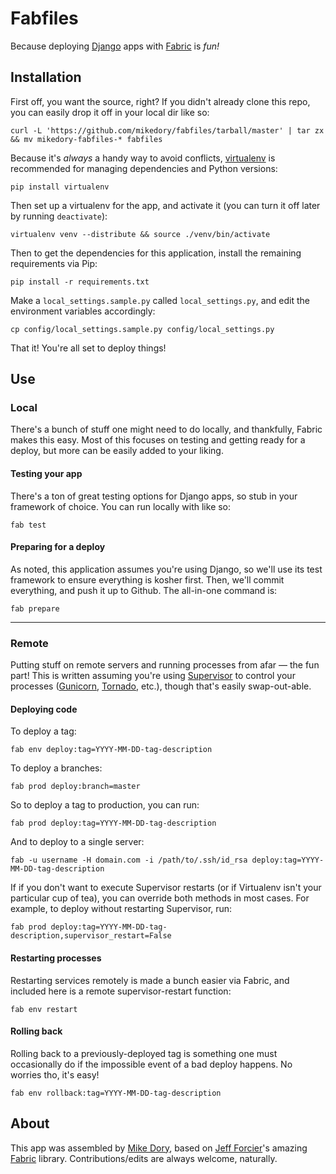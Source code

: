 Fabfiles
========

Because deploying [Django](https://www.djangoproject.com/) apps with [Fabric](http://docs.fabfile.org/) is *fun!*


Installation
------------

First off, you want the source, right?  If you didn't already clone this repo, you can easily drop it off in your local dir like so:

    curl -L 'https://github.com/mikedory/fabfiles/tarball/master' | tar zx && mv mikedory-fabfiles-* fabfiles

Because it's *always* a handy way to avoid conflicts, [virtualenv](http://www.virtualenv.org/) is recommended for managing dependencies and Python versions:

    pip install virtualenv

Then set up a virtualenv for the app, and activate it (you can turn it off later by running `deactivate`):

    virtualenv venv --distribute && source ./venv/bin/activate 

Then to get the dependencies for this application, install the remaining requirements via Pip:

    pip install -r requirements.txt

Make a `local_settings.sample.py` called `local_settings.py`, and edit the environment variables accordingly:

    cp config/local_settings.sample.py config/local_settings.py

That it! You're all set to deploy things!


Use
---

### Local

There's a bunch of stuff one might need to do locally, and thankfully, Fabric makes this easy. Most of this focuses on testing and getting ready for a deploy, but more can be easily added to your liking.


#### Testing your app

There's a ton of great testing options for Django apps, so stub in your framework of choice.  You can run locally with like so:

    fab test


#### Preparing for a deploy

As noted, this application assumes you're using Django, so we'll use its test framework to ensure everything is kosher first.  Then, we'll commit everything, and push it up to Github.  The all-in-one command is:

    fab prepare

---

### Remote

Putting stuff on remote servers and running processes from afar &mdash; the fun part!  This is written assuming you're using [Supervisor](http://supervisord.org/) to control your processes ([Gunicorn](http://gunicorn.org/), [Tornado](http://www.tornadoweb.org/), etc.), though that's easily swap-out-able.


#### Deploying code

To deploy a tag:

    fab env deploy:tag=YYYY-MM-DD-tag-description

To deploy a branches:

    fab prod deploy:branch=master

So to deploy a tag to production, you can run:

    fab prod deploy:tag=YYYY-MM-DD-tag-description

And to deploy to a single server:

    fab -u username -H domain.com -i /path/to/.ssh/id_rsa deploy:tag=YYYY-MM-DD-tag-description

If if you don't want to execute Supervisor restarts (or if Virtualenv isn't your particular cup of tea), you can override both methods in most cases.  For example, to deploy without restarting Supervisor, run:

    fab prod deploy:tag=YYYY-MM-DD-tag-description,supervisor_restart=False


#### Restarting processes 

Restarting services remotely is made a bunch easier via Fabric, and included here is a remote supervisor-restart function:

    fab env restart


#### Rolling back

Rolling back to a previously-deployed tag is something one must occasionally do if the impossible event of a bad deploy happens.  No worries tho, it's easy!

    fab env rollback:tag=YYYY-MM-DD-tag-description


About
-----

This app was assembled by [Mike Dory](https://github.com/mikedory), based on [Jeff Forcier](https://github.com/bitprophet/)'s amazing [Fabric](http://fabfile.org) library. Contributions/edits are always welcome, naturally.
